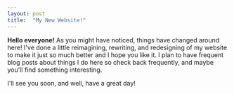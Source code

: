 ```yaml
---
layout: post
title:  "My New Website!"
---
```


**Hello everyone!** As you might have noticed, things have changed around here! I've done a little reimagining, rewriting, and redesigning of my website to make it just so much better and I hope you like it. I plan to have frequent blog posts about things I do here so check back frequently, and maybe you'll find something interesting.

I'll see you soon, and well, have a great day!
